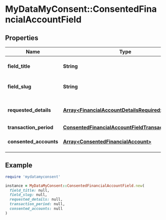 # MyDataMyConsent::ConsentedFinancialAccountField

## Properties

| Name | Type | Description | Notes |
| ---- | ---- | ----------- | ----- |
| **field_title** | **String** | Financial account field title. |  |
| **field_slug** | **String** | Financial account field slug. |  |
| **requested_details** | [**Array&lt;FinancialAccountDetailsRequired&gt;**](FinancialAccountDetailsRequired.md) | Requested financial account details. |  |
| **transaction_period** | [**ConsentedFinancialAccountFieldTransactionPeriod**](ConsentedFinancialAccountFieldTransactionPeriod.md) |  | [optional] |
| **consented_accounts** | [**Array&lt;ConsentedFinancialAccount&gt;**](ConsentedFinancialAccount.md) | Consented financial accounts. |  |

## Example

```ruby
require 'mydatamyconsent'

instance = MyDataMyConsent::ConsentedFinancialAccountField.new(
  field_title: null,
  field_slug: null,
  requested_details: null,
  transaction_period: null,
  consented_accounts: null
)
```

